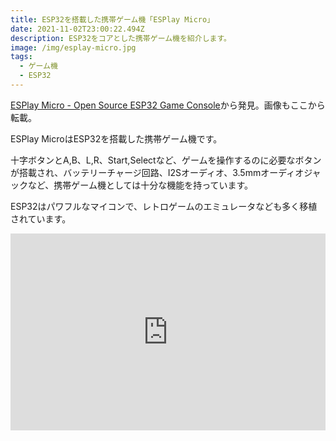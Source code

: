 ```yaml
---
title: ESP32を搭載した携帯ゲーム機「ESPlay Micro」
date: 2021-11-02T23:00:22.494Z
description: ESP32をコアとした携帯ゲーム機を紹介します。
image: /img/esplay-micro.jpg
tags:
  - ゲーム機
  - ESP32
---
```

[ESPlay Micro - Open Source ESP32 Game Console](https://www.tindie.com/products/makerfabs/esplay-micro-open-source-esp32-game-console/)から発見。画像もここから転載。

ESPlay MicroはESP32を搭載した携帯ゲーム機です。

十字ボタンとA,B、L,R、Start,Selectなど、ゲームを操作するのに必要なボタンが搭載され、バッテリーチャージ回路、I2Sオーディオ、3.5mmオーディオジャックなど、携帯ゲーム機としては十分な機能を持っています。

ESP32はパワフルなマイコンで、レトロゲームのエミュレータなども多く移植されています。

<iframe width="100%" height="315" src="https://www.youtube.com/embed/icqSdzkELzk" title="YouTube video player" frameborder="0" allow="accelerometer; autoplay; clipboard-write; encrypted-media; gyroscope; picture-in-picture" allowfullscreen></iframe>